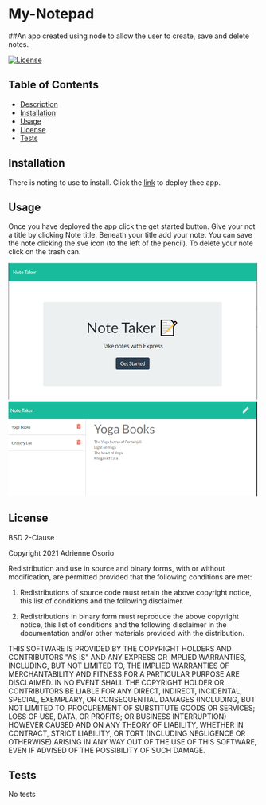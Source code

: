 # My-Notepad

##An app created using node to allow the user to create, save and delete notes.

[![License](https://img.shields.io/badge/License-BSD%202--Clause-blue.svg)](https://opensource.org/licenses/BSD-2-Clause)


## Table of Contents
  * [Description](#description)
  * [Installation](#installation)
  * [Usage](#usage)
  * [License](#license)
  * [Tests](#tests)
  

## Installation
There is noting to use to install. Click the [link](https://github.com/amo02008/My-Notepad) to deploy thee app.

## Usage
Once you have deployed the app click the get started button. Give your not a title by clicking Note title. Beneath your title add your note. You can save the note clicking the sve icon (to the left of the pencil). To delete your note click on the trash can.


<img src="./public/assets/images/my-notepad.png" width="500">
<img src="./public/assets/images/list.PNG" width="500">

## License
BSD 2-Clause

Copyright 2021 Adrienne Osorio

Redistribution and use in source and binary forms, with or without modification, are permitted provided that the following conditions are met:

1. Redistributions of source code must retain the above copyright notice, this list of conditions and the following disclaimer.

2. Redistributions in binary form must reproduce the above copyright notice, this list of conditions and the following disclaimer in the documentation and/or other materials provided with the distribution.

THIS SOFTWARE IS PROVIDED BY THE COPYRIGHT HOLDERS AND CONTRIBUTORS "AS IS" AND ANY EXPRESS OR IMPLIED WARRANTIES, INCLUDING, BUT NOT LIMITED TO, THE IMPLIED WARRANTIES OF MERCHANTABILITY AND FITNESS FOR A PARTICULAR PURPOSE ARE DISCLAIMED. IN NO EVENT SHALL THE COPYRIGHT HOLDER OR CONTRIBUTORS BE LIABLE FOR ANY DIRECT, INDIRECT, INCIDENTAL, SPECIAL, EXEMPLARY, OR CONSEQUENTIAL DAMAGES (INCLUDING, BUT NOT LIMITED TO, PROCUREMENT OF SUBSTITUTE GOODS OR SERVICES; LOSS OF USE, DATA, OR PROFITS; OR BUSINESS INTERRUPTION) HOWEVER CAUSED AND ON ANY THEORY OF LIABILITY, WHETHER IN CONTRACT, STRICT LIABILITY, OR TORT (INCLUDING NEGLIGENCE OR OTHERWISE) ARISING IN ANY WAY OUT OF THE USE OF THIS SOFTWARE, EVEN IF ADVISED OF THE POSSIBILITY OF SUCH DAMAGE.

## Tests
No tests
